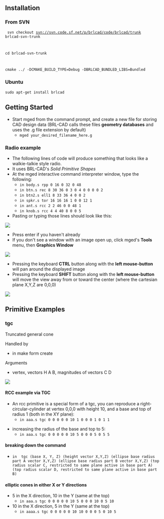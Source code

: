 ## Installation

### From SVN

<code> svn checkout <svn://svn.code.sf.net/p/brlcad/code/brlcad/trunk>
brlcad-svn-trunk

cd brlcad-svn-trunk

cmake ../ -DCMAKE_BUILD_TYPE=Debug -DBRLCAD_BUNDLED_LIBS=Bundled
</code>

### Ubuntu

`sudo apt-get install brlcad`

## Getting Started

-   Start mged from the command prompt, and create a new file for
    storing CAD design data (BRL-CAD calls these files **geometry
    databases** and uses the .g file extension by default)
    -   `mged your_desired_filename_here.g`

### Radio example

-   The following lines of code will produce something that looks like a
    walkie-talkie style radio.
-   It uses BRL-CAD's *Solid Primitive Shapes*
-   At the mged interactive command interpreter window, type the
    following:
    -   `in body.s rpp 0 16 0 32 0 48`
    -   `in btn.s rec 8 30 36 0 3 0 4 0 0 0 0 2`
    -   `in btn2.s ell1 8 33 36 4 0 0 2`
    -   `in spkr.s tor 16 16 16 1 0 0 12 1`
    -   `in ant.s rcc 2 2 46 0 0 48 1`
    -   `in knob.s rcc 4 4 40 8 0 0 5`
-   Pasting or typing those lines should look like this:

![](/wiki/user/img/Mged_radio_view1.png)

-   Press enter if you haven't already
-   If you don't see a window with an image open up, click mged's
    **Tools** menu, then **Graphics Window**

![](/wiki/user/img/Mged_radio_graphic_view1.png)

-   Pressing the keyboard **CTRL** button along with the **left
    mouse-button** will pan around the displayed image
-   Pressing the keyboard **SHIFT** button along with the **left
    mouse-button** will move the view away from or toward the center
    (where the cartesian plane X,Y,Z are 0,0,0)

![](/wiki/user/img/mged_radio_graphic_window.gif)

## Primitive Examples

### tgc

Truncated general cone

Handled by

-   in make form create

Arguments

-   vertex, vectors H A B, magnitudes of vectors C D

![](/wiki/user/img/TGC_mged_brlcad.png)

#### RCC example via TGC

-   An rcc primitive is a special form of a tgc, you can reproduce a
    right-circular-cylinder at vertex 0,0,0 with height 10, and a base
    and top of radius 1 (both in the XY plane):
    -   `in aaa.s tgc 0 0 0 0 0 10 1 0 0 0 1 0 1 1`

<!-- -->

-   increasing the radius of the base and top to 5:
    -   `in aaa.s tgc 0 0 0 0 0 10 5 0 0 0 5 0 5 5`

#### breaking down the command

-   `in `<name of primitive>` tgc (base X, Y, Z) (height vector X,Y,Z) (ellipse base radius part A vector X,Y,Z) (ellipse base radius part B vector X,Y,Z) (top radius scalar C, restricted to same plane active in base part A) (top radius scalar D, restricted to same plane active in base part B)`

#### elliptic cones in either X or Y directions

-   5 in the X direction, 10 in the Y (same at the top)
    -   `in aaa.s tgc 0 0 0 0 0 10 5 0 0 0 10 0 5 10`
-   10 in the X direction, 5 in the Y (same at the top)
    -   `in aaaa.s tgc 0 0 0 0 0 10 10 0 0 0 5 0 10 5`
